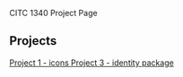 CITC 1340 Project Page
<h2>Projects</h1>
<a href="Project1/campsiteIcons.ai"> Project 1 - icons </a>
<a href="Project1/stationery.ai"> Project 3 - identity package </a>